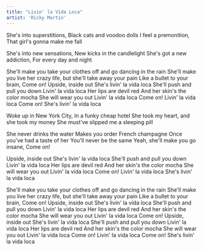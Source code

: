 ```yaml
---
title: "Livin' la Vida Loca"
artist: 'Ricky Martin'
---
```


She's into superstitions, Black cats and voodoo dolls
I feel a premonition, That girl's gonna make me fall

She's into new sensations, New kicks in the candlelight
She's got a new addiction, For every day and night

She'll make you take your clothes off and go dancing in the rain
She'll make you live her crazy life, but she'll take away your pain
Like a bullet to your brain, Come on!
Upside, inside out She's livin' la vida loca
She'll push and pull you down Livin' la vida loca
Her lips are devil red And her skin's the color mocha
She will wear you out Livin' la vida loca
Come on!
Livin' la vida loca
Come on!
She's livin' la vida loca

Woke up in New York City, In a funky cheap hotel
She took my heart, and she took my money
She must've slipped me a sleeping pill

She never drinks the water
Makes you order French champagne
Once you've had a taste of her
You'll never be the same
Yeah, she'll make you go insane, Come on!

Upside, inside out She's livin' la vida loca
She'll push and pull you down Livin' la vida loca
Her lips are devil red And her skin's the color mocha
She will wear you out Livin' la vida loca
Come on!
Livin' la vida loca
She's livin' la vida loca

She'll make you take your clothes off and go dancing in the rain
She'll make you live her crazy life, but she'll take away your pain
Like a bullet to your brain, Come on!
Upside, inside out She's livin' la vida loca
She'll push and pull you down Livin' la vida loca
Her lips are devil red And her skin's the color mocha
She will wear you out
Livin' la vida loca
Come on!
Upside, inside out She's livin' la vida loca
She'll push and pull you down Livin' la vida loca
Her lips are devil red And her skin's the color mocha
She will wear you out Livin' la vida loca
Come on!
Livin' la vida loca
Come on!
She's livin' la vida loca
